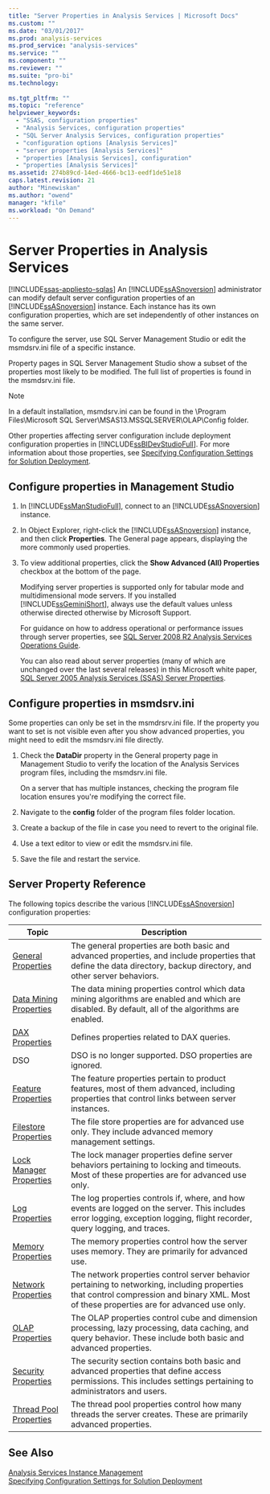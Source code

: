 ```yaml
---
title: "Server Properties in Analysis Services | Microsoft Docs"
ms.custom: ""
ms.date: "03/01/2017"
ms.prod: analysis-services
ms.prod_service: "analysis-services"
ms.service: ""
ms.component: ""
ms.reviewer: ""
ms.suite: "pro-bi"
ms.technology: 
  
ms.tgt_pltfrm: ""
ms.topic: "reference"
helpviewer_keywords: 
  - "SSAS, configuration properties"
  - "Analysis Services, configuration properties"
  - "SQL Server Analysis Services, configuration properties"
  - "configuration options [Analysis Services]"
  - "server properties [Analysis Services]"
  - "properties [Analysis Services], configuration"
  - "properties [Analysis Services]"
ms.assetid: 274b89cd-14ed-4666-bc13-eedf1de51e18
caps.latest.revision: 21
author: "Minewiskan"
ms.author: "owend"
manager: "kfile"
ms.workload: "On Demand"
---
```

# Server Properties in Analysis Services
[!INCLUDE[ssas-appliesto-sqlas](../../includes/ssas-appliesto-sqlas.md)]
  An [!INCLUDE[ssASnoversion](../../includes/ssasnoversion-md.md)] administrator can modify default server configuration properties of an [!INCLUDE[ssASnoversion](../../includes/ssasnoversion-md.md)] instance. Each instance has its own configuration properties, which are set independently of other instances on the same server.  
  
 To configure the server, use SQL Server Management Studio or edit the msmdsrv.ini file of a specific instance.  
 
Property pages in SQL Server Management Studio show a subset of the properties most likely to be modified. The full list of properties is found in the msmdsrv.ini file.   
  
> [!NOTE]  
>  In a default installation, msmdsrv.ini can be found in the \Program Files\Microsoft SQL Server\MSAS13.MSSQLSERVER\OLAP\Config folder.
> 
> Other properties affecting server configuration include deployment configuration properties in [!INCLUDE[ssBIDevStudioFull](../../includes/ssbidevstudiofull-md.md)]. For more information about those properties, see [Specifying Configuration Settings for Solution Deployment](../../analysis-services/multidimensional-models/deployment-script-files-solution-deployment-config-settings.md).
 
##  <a name="bkmk_config"></a> Configure properties in Management Studio 
  
1.  In [!INCLUDE[ssManStudioFull](../../includes/ssmanstudiofull-md.md)], connect to an [!INCLUDE[ssASnoversion](../../includes/ssasnoversion-md.md)] instance.  
  
2. In Object Explorer, right-click the [!INCLUDE[ssASnoversion](../../includes/ssasnoversion-md.md)] instance, and then click **Properties**. The General page appears, displaying the more commonly used properties.  

3.  To view additional properties, click the **Show Advanced (All) Properties** checkbox at the bottom of the page.  
  
     Modifying server properties is supported only for tabular mode and multidimensional mode servers. If you installed [!INCLUDE[ssGeminiShort](../../includes/ssgeminishort-md.md)], always use the default values unless otherwise directed otherwise by Microsoft Support.  
  
     For guidance on how to address operational or performance issues through server properties, see [SQL Server 2008 R2 Analysis Services Operations Guide](http://go.microsoft.com/fwlink/?LinkID=225539).  
  
     You can also read about server properties (many of which are unchanged over the last several releases) in this Microsoft white paper, [SQL Server 2005 Analysis Services (SSAS) Server Properties](http://go.microsoft.com/fwlink/?LinkID=199102).    
  
##  <a name="bkmk_msmdsrvini"></a> Configure properties in msmdsrv.ini
  Some properties can only be set in the msmdrsrv.ini file. If the property you want to set is not visible even after you show advanced properties, you might need to edit the msmdsrv.ini file directly.
  
1.  Check the **DataDir** property in the General property page in Management Studio to verify the location of the Analysis Services program files, including the msmdsrv.ini file.

     On a server that has multiple instances, checking the program file location ensures you're modifying the correct file.  
  
2.  Navigate to the **config** folder of the program files folder location.

3. Create a backup of the file in case you need to revert to the original file.  
  
4.  Use a text editor to view or edit the msmdsrv.ini file.  
  
5.  Save the file and restart the service.  
  
##  <a name="bkmk_ref"></a> Server Property Reference  
  
 The following topics describe the various [!INCLUDE[ssASnoversion](../../includes/ssasnoversion-md.md)] configuration properties:  
  
|Topic|Description|  
|-----------|-----------------|  
|[General Properties](../../analysis-services/server-properties/general-properties.md)|The general properties are both basic and advanced properties, and include properties that define the data directory, backup directory, and other server behaviors.|  
|[Data Mining Properties](../../analysis-services/server-properties/data-mining-properties.md)|The data mining properties control which data mining algorithms are enabled and which are disabled. By default, all of the algorithms are enabled.| 
|[DAX Properties](../../analysis-services/server-properties/dax-properties.md)|Defines properties related to DAX queries.|
|DSO|DSO is no longer supported. DSO properties are ignored.|  
|[Feature Properties](../../analysis-services/server-properties/feature-properties.md)|The feature properties pertain to product features, most of them advanced, including properties that control links between server instances.|  
|[Filestore Properties](../../analysis-services/server-properties/filestore-properties.md)|The file store properties are for advanced use only. They include advanced memory management settings.|  
|[Lock Manager Properties](../../analysis-services/server-properties/lock-manager-properties.md)|The lock manager properties define server behaviors pertaining to locking and timeouts. Most of these properties are for advanced use only.|  
|[Log Properties](../../analysis-services/server-properties/log-properties.md)|The log properties controls if, where, and how events are logged on the server. This includes error logging, exception logging, flight recorder, query logging, and traces.|  
|[Memory Properties](../../analysis-services/server-properties/memory-properties.md)|The memory properties control how the server uses memory. They are primarily for advanced use.|  
|[Network Properties](../../analysis-services/server-properties/network-properties.md)|The network properties control server behavior pertaining to networking, including properties that control compression and binary XML. Most of these properties are for advanced use only.|  
|[OLAP Properties](../../analysis-services/server-properties/olap-properties.md)|The OLAP properties control cube and dimension processing, lazy processing, data caching, and query behavior. These include both basic and advanced properties.|  
|[Security Properties](../../analysis-services/server-properties/security-properties.md)|The security section contains both basic and advanced properties that define access permissions. This includes settings pertaining to administrators and users.|  
|[Thread Pool Properties](../../analysis-services/server-properties/thread-pool-properties.md)|The thread pool properties control how many threads the server creates. These are primarily advanced properties.|  
  
## See Also  
 [Analysis Services Instance Management](../../analysis-services/instances/analysis-services-instance-management.md)   
 [Specifying Configuration Settings for Solution Deployment](../../analysis-services/multidimensional-models/deployment-script-files-solution-deployment-config-settings.md)  
  
  
